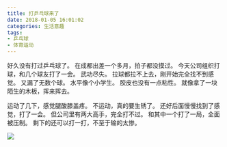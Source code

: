 ```yaml
---
title: 打乒乓球来了
date: 2018-01-05 16:01:02
categories: 生活意趣
tags:
- 乒乓球
- 体育运动
---
```


好久没有打过乒乓球了。
在成都出差一个多月，拍子都没摸过。
今天公司组织打球，和几个球友打了一会。
武功尽失。
拉球都拉不上去，刚开始完全找不到感觉。
又漏了无数个球。
水平像个小学生。
胶皮也没有一点粘性。
就像拿了一块陌生的木板，挥来挥去。

运动了几下，感觉腿酸膝盖疼。
不运动，真的要生锈了。
还好后面慢慢找到了感觉，打了一会。
但公司里有两大高手，完全打不过。
和其中一个打了一局，全面被压制。
剩下的还可以打一打，不至于输的太惨。

![](打乒乓球)